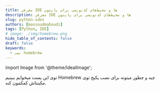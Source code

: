 ```yaml
---
title: معرفی IDE ها و محیط‌های کدنویسی برای پایتون
description: معرفی IDE ها و محیط‌های کدنویسی برای پایتون
slug: python-ides
authors: [massoudmaboudi]
tags: [Python, IDE]
# image: ./img/homebrew.png
hide_table_of_contents: false
draft: false
keywords: 
  - نصب homebrew
---
```

import Image from '@theme/IdealImage';

<!-- import mac_version from './img/mac_version.png'; -->

<!-- <div className="padding-vert--md">
  <Image img={homebrew}/>
</div> -->

توی این پست میخوایم ببینیم Homebrew چیه و چطور میتونه برای نصب پکیج توی مکینتاش کمکمون کنه.

<!--truncate-->